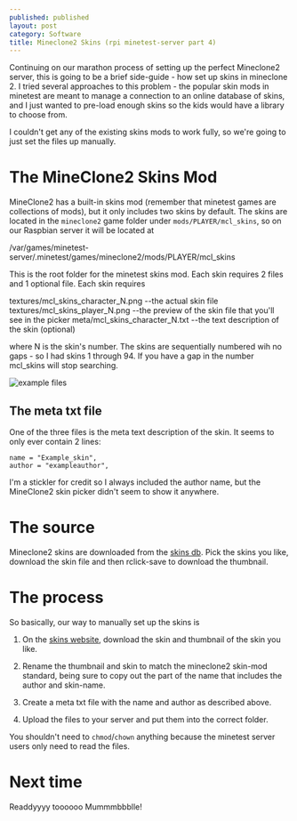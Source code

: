 ```yaml
---
published: published 
layout: post 
category: Software 
title: Mineclone2 Skins (rpi minetest-server part 4)
---
```


Continuing on our marathon process of setting up the perfect Mineclone2 server,
this is going to be a brief side-guide - how set up skins in mineclone 2.  I
tried several approaches to this problem - the popular  skin mods in minetest
are meant to manage a connection to an online database of skins, and I just
wanted to pre-load enough skins so the kids would have a library to choose from.

I couldn't get any of the existing skins mods to work fully, so we're going to
just set the files up manually.

<!--excerpt-->

# The MineClone2 Skins Mod

MineClone2 has a built-in skins mod (remember that minetest games are
collections of mods), but it only includes two skins by default. The skins are
located in the `mineclone2` game folder under `mods/PLAYER/mcl_skins`, so on our
Raspbian server it will be located at

   /var/games/minetest-server/.minetest/games/mineclone2/mods/PLAYER/mcl_skins

This is the root folder for the minetest skins mod.  Each skin requires 2 files
and 1 optional file.  Each skin requires

   textures/mcl_skins_character_N.png --the actual skin file
   textures/mcl_skins_player_N.png --the preview of the skin file that you'll see in the picker
   meta/mcl_skins_character_N.txt --the text description of the skin (optional)

where N is the skin's number.  The skins are sequentially numbered wih no gaps -
so I had skins 1 through 94.  If you have a gap in the number mcl_skins will
stop searching.

![example files](images/2020-05-30-Mineclone2-skins/files.jpg)

## The meta txt file

One of the three files is the meta text description of the skin.  It seems to only
ever contain 2 lines:

    name = "Example_skin",
    author = "exampleauthor",

I'm a stickler for credit so I always included the author name, but the
MineClone2 skin picker didn't seem to show it anywhere.

# The source

Mineclone2 skins are downloaded from the [skins
db](http://minetest.fensta.bplaced.net/). Pick the skins you like, download the
skin file and then rclick-save to download the thumbnail.

# The process

So basically, our way to manually set up the skins is

1) On the [skins website](http://minetest.fensta.bplaced.net/), download the
   skin and thumbnail of the skin you like.

2) Rename the thumbnail and skin to match the mineclone2 skin-mod standard,
   being sure to copy out the part of the name that includes the author and
   skin-name.

3) Create a meta txt file with the name and author as described above.

4) Upload the files to your server and put them into the correct folder.

You shouldn't need to `chmod`/`chown` anything because the minetest server users
only need to read the files.

# Next time

Readdyyyy toooooo Mummmbbblle!